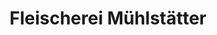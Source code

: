 ---
title: "Fleischerei Mühlstätter"
url: /matrei-in-osttirol/fleischerei-muehlstaetter/
shop: Metzgerei
---